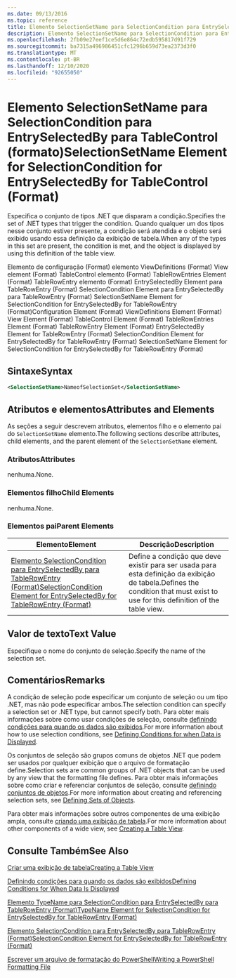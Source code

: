 ```yaml
---
ms.date: 09/13/2016
ms.topic: reference
title: Elemento SelectionSetName para SelectionCondition para EntrySelectedBy para TableControl (formato)
description: Elemento SelectionSetName para SelectionCondition para EntrySelectedBy para TableControl (formato)
ms.openlocfilehash: 2fb09e27eef1ce5d6e864c72edb595817d91f729
ms.sourcegitcommit: ba7315a496986451cfc1296b659d73ea2373d3f0
ms.translationtype: MT
ms.contentlocale: pt-BR
ms.lasthandoff: 12/10/2020
ms.locfileid: "92655050"
---
```

# <a name="selectionsetname-element-for-selectioncondition-for-entryselectedby-for-tablecontrol-format"></a><span data-ttu-id="1c898-103">Elemento SelectionSetName para SelectionCondition para EntrySelectedBy para TableControl (formato)</span><span class="sxs-lookup"><span data-stu-id="1c898-103">SelectionSetName Element for SelectionCondition for EntrySelectedBy for TableControl (Format)</span></span>

<span data-ttu-id="1c898-104">Especifica o conjunto de tipos .NET que disparam a condição.</span><span class="sxs-lookup"><span data-stu-id="1c898-104">Specifies the set of .NET types that trigger the condition.</span></span> <span data-ttu-id="1c898-105">Quando qualquer um dos tipos nesse conjunto estiver presente, a condição será atendida e o objeto será exibido usando essa definição da exibição de tabela.</span><span class="sxs-lookup"><span data-stu-id="1c898-105">When any of the types in this set are present, the condition is met, and the object is displayed by using this definition of the table view.</span></span>

<span data-ttu-id="1c898-106">Elemento de configuração (Format) elemento ViewDefinitions (Format) View element (Format) TableControl elemento (Format) TableRowEntries Element (Format) TableRowEntry elemento (Format) EntrySelectedBy Element para TableRowEntry (Format) SelectionCondition Element para EntrySelectedBy para TableRowEntry (Format) SelectionSetName Element for SelectionCondition for EntrySelectedBy for TableRowEntry (Format)</span><span class="sxs-lookup"><span data-stu-id="1c898-106">Configuration Element (Format) ViewDefinitions Element (Format) View Element (Format) TableControl Element (Format) TableRowEntries Element (Format) TableRowEntry Element (Format) EntrySelectedBy Element for TableRowEntry (Format) SelectionCondition Element for EntrySelectedBy for TableRowEntry (Format) SelectionSetName Element for SelectionCondition for EntrySelectedBy for TableRowEntry (Format)</span></span>

## <a name="syntax"></a><span data-ttu-id="1c898-107">Sintaxe</span><span class="sxs-lookup"><span data-stu-id="1c898-107">Syntax</span></span>

```xml
<SelectionSetName>NameofSelectionSet</SelectionSetName>
```

## <a name="attributes-and-elements"></a><span data-ttu-id="1c898-108">Atributos e elementos</span><span class="sxs-lookup"><span data-stu-id="1c898-108">Attributes and Elements</span></span>

<span data-ttu-id="1c898-109">As seções a seguir descrevem atributos, elementos filho e o elemento pai do `SelectionSetName` elemento.</span><span class="sxs-lookup"><span data-stu-id="1c898-109">The following sections describe attributes, child elements, and the parent element of the `SelectionSetName` element.</span></span>

### <a name="attributes"></a><span data-ttu-id="1c898-110">Atributos</span><span class="sxs-lookup"><span data-stu-id="1c898-110">Attributes</span></span>

<span data-ttu-id="1c898-111">nenhuma.</span><span class="sxs-lookup"><span data-stu-id="1c898-111">None.</span></span>

### <a name="child-elements"></a><span data-ttu-id="1c898-112">Elementos filho</span><span class="sxs-lookup"><span data-stu-id="1c898-112">Child Elements</span></span>

<span data-ttu-id="1c898-113">nenhuma.</span><span class="sxs-lookup"><span data-stu-id="1c898-113">None.</span></span>

### <a name="parent-elements"></a><span data-ttu-id="1c898-114">Elementos pai</span><span class="sxs-lookup"><span data-stu-id="1c898-114">Parent Elements</span></span>

|<span data-ttu-id="1c898-115">Elemento</span><span class="sxs-lookup"><span data-stu-id="1c898-115">Element</span></span>|<span data-ttu-id="1c898-116">Descrição</span><span class="sxs-lookup"><span data-stu-id="1c898-116">Description</span></span>|
|-------------|-----------------|
|[<span data-ttu-id="1c898-117">Elemento SelectionCondition para EntrySelectedBy para TableRowEntry (Format)</span><span class="sxs-lookup"><span data-stu-id="1c898-117">SelectionCondition Element for EntrySelectedBy for TableRowEntry (Format)</span></span>](./selectioncondition-element-for-entryselectedby-for-tablecontrol-format.md)|<span data-ttu-id="1c898-118">Define a condição que deve existir para ser usada para esta definição da exibição de tabela.</span><span class="sxs-lookup"><span data-stu-id="1c898-118">Defines the condition that must exist to use for this definition of the table view.</span></span>|

## <a name="text-value"></a><span data-ttu-id="1c898-119">Valor de texto</span><span class="sxs-lookup"><span data-stu-id="1c898-119">Text Value</span></span>

<span data-ttu-id="1c898-120">Especifique o nome do conjunto de seleção.</span><span class="sxs-lookup"><span data-stu-id="1c898-120">Specify the name of the selection set.</span></span>

## <a name="remarks"></a><span data-ttu-id="1c898-121">Comentários</span><span class="sxs-lookup"><span data-stu-id="1c898-121">Remarks</span></span>

<span data-ttu-id="1c898-122">A condição de seleção pode especificar um conjunto de seleção ou um tipo .NET, mas não pode especificar ambos.</span><span class="sxs-lookup"><span data-stu-id="1c898-122">The selection condition can specify a selection set or .NET type, but cannot specify both.</span></span> <span data-ttu-id="1c898-123">Para obter mais informações sobre como usar condições de seleção, consulte [definindo condições para quando os dados são exibidos](./defining-conditions-for-displaying-data.md).</span><span class="sxs-lookup"><span data-stu-id="1c898-123">For more information about how to use selection conditions, see [Defining Conditions for when Data is Displayed](./defining-conditions-for-displaying-data.md).</span></span>

<span data-ttu-id="1c898-124">Os conjuntos de seleção são grupos comuns de objetos .NET que podem ser usados por qualquer exibição que o arquivo de formatação define.</span><span class="sxs-lookup"><span data-stu-id="1c898-124">Selection sets are common groups of .NET objects that can be used by any view that the formatting file defines.</span></span> <span data-ttu-id="1c898-125">Para obter mais informações sobre como criar e referenciar conjuntos de seleção, consulte [definindo conjuntos de objetos](./defining-selection-sets.md).</span><span class="sxs-lookup"><span data-stu-id="1c898-125">For more information about creating and referencing selection sets, see [Defining Sets of Objects](./defining-selection-sets.md).</span></span>

<span data-ttu-id="1c898-126">Para obter mais informações sobre outros componentes de uma exibição ampla, consulte [criando uma exibição de tabela](./creating-a-table-view.md).</span><span class="sxs-lookup"><span data-stu-id="1c898-126">For more information about other components of a wide view, see [Creating a Table View](./creating-a-table-view.md).</span></span>

## <a name="see-also"></a><span data-ttu-id="1c898-127">Consulte Também</span><span class="sxs-lookup"><span data-stu-id="1c898-127">See Also</span></span>

[<span data-ttu-id="1c898-128">Criar uma exibição de tabela</span><span class="sxs-lookup"><span data-stu-id="1c898-128">Creating a Table View</span></span>](./creating-a-table-view.md)

[<span data-ttu-id="1c898-129">Definindo condições para quando os dados são exibidos</span><span class="sxs-lookup"><span data-stu-id="1c898-129">Defining Conditions for When Data Is Displayed</span></span>](./defining-conditions-for-displaying-data.md)

[<span data-ttu-id="1c898-130">Elemento TypeName para SelectionCondition para EntrySelectedBy para TableRowEntry (Format)</span><span class="sxs-lookup"><span data-stu-id="1c898-130">TypeName Element for SelectionCondition for EntrySelectedBy for TableRowEntry (Format)</span></span>](./typename-element-for-selectioncondition-for-entryselectedby-for-tablecontrol-format.md)

[<span data-ttu-id="1c898-131">Elemento SelectionCondition para EntrySelectedBy para TableRowEntry (Format)</span><span class="sxs-lookup"><span data-stu-id="1c898-131">SelectionCondition Element for EntrySelectedBy for TableRowEntry (Format)</span></span>](./selectioncondition-element-for-entryselectedby-for-tablecontrol-format.md)

[<span data-ttu-id="1c898-132">Escrever um arquivo de formatação do PowerShell</span><span class="sxs-lookup"><span data-stu-id="1c898-132">Writing a PowerShell Formatting File</span></span>](./writing-a-powershell-formatting-file.md)
